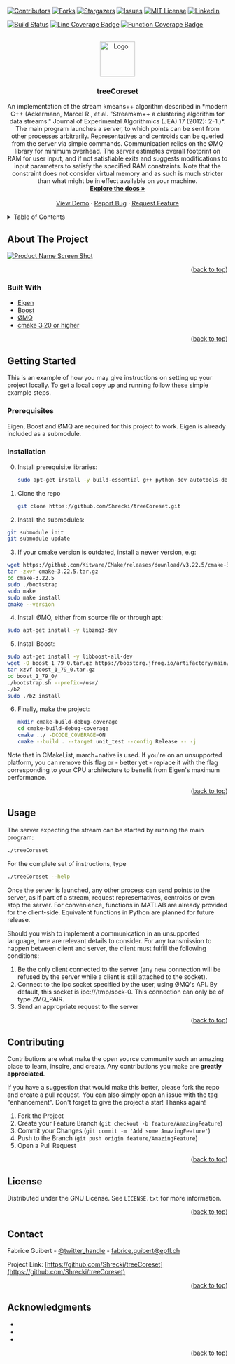 <div id="top"></div>
<!--
*** Thanks for checking out the Best-README-Template. If you have a suggestion
*** that would make this better, please fork the repo and create a pull request
*** or simply open an issue with the tag "enhancement".
*** Don't forget to give the project a star!
*** Thanks again! Now go create something AMAZING! :D
-->



<!-- PROJECT SHIELDS -->
<!--
*** I'm using markdown "reference style" links for readability.
*** Reference links are enclosed in brackets [ ] instead of parentheses ( ).
*** See the bottom of this document for the declaration of the reference variables
*** for contributors-url, forks-url, etc. This is an optional, concise syntax you may use.
*** https://www.markdownguide.org/basic-syntax/#reference-style-links
-->
[![Contributors][contributors-shield]][contributors-url]
[![Forks][forks-shield]][forks-url]
[![Stargazers][stars-shield]][stars-url]
[![Issues][issues-shield]][issues-url]
[![MIT License][license-shield]][license-url]
[![LinkedIn][linkedin-shield]][linkedin-url]

[![Build Status](https://github.com/Shrecki/treeCoreset/actions/workflows/helloAction.yml/badge.svg?branch=main)](https://github.com/Shrecki/treeCoreset/actions/workflows/helloAction.yml)
[![Line Coverage Badge](https://img.shields.io/endpoint?url=https://gist.githubusercontent.com/Shrecki/fcde53f4e8d03ff100637910fc249bfc/raw/treeCoreset_line:_main.json)](https://img.shields.io/endpoint?url=https://gist.githubusercontent.com/Shrecki/fcde53f4e8d03ff100637910fc249bfc/raw/treeCoreset_line__main.json)
[![Function Coverage Badge](https://img.shields.io/endpoint?url=https://gist.githubusercontent.com/Shrecki/fcde53f4e8d03ff100637910fc249bfc/raw/treeCoreset_func__main.json)](https://img.shields.io/endpoint?url=https://gist.githubusercontent.com/Shrecki/fcde53f4e8d03ff100637910fc249bfc/raw/treeCoreset_func__main.json)

<!-- PROJECT LOGO -->
<br />
<div align="center">
  <a href="https://github.com/Shrecki/treeCoreset">
    <img src="images/logo.png" alt="Logo" width="80" height="80">
  </a>

<h3 align="center">treeCoreset</h3>

  <p align="center">
    An implementation of the stream kmeans++ algorithm described in *modern C++ (Ackermann, Marcel R., et al. "Streamkm++ a clustering algorithm for data streams." Journal of Experimental Algorithmics (JEA) 17 (2012): 2-1.)*.
    The main program launches a server, to which points can be sent from other processes arbitrarily. Representatives and centroids can be queried from the server via simple commands.
    Communication relies on the ØMQ library for minimum overhead.
    The server estimates overall footprint on RAM for user input, and if not satisfiable exits and suggests modifications to input parameters to satisfy the specified RAM constraints. Note that the constraint does not consider virtual memory and as such is much stricter than what might be in effect available on your machine.
    <br />
    <a href="https://github.com/Shrecki/treeCoreset"><strong>Explore the docs »</strong></a>
    <br />
    <br />
    <a href="https://github.com/Shrecki/treeCoreset">View Demo</a>
    ·
    <a href="https://github.com/Shrecki/treeCoreset/issues">Report Bug</a>
    ·
    <a href="https://github.com/Shrecki/treeCoreset/issues">Request Feature</a>
  </p>
</div>



<!-- TABLE OF CONTENTS -->
<details>
  <summary>Table of Contents</summary>
  <ol>
    <li>
      <a href="#about-the-project">About The Project</a>
      <ul>
        <li><a href="#built-with">Built With</a></li>
      </ul>
    </li>
    <li>
      <a href="#getting-started">Getting Started</a>
      <ul>
        <li><a href="#prerequisites">Prerequisites</a></li>
        <li><a href="#installation">Installation</a></li>
      </ul>
    </li>
    <li><a href="#usage">Usage</a></li>
    <li><a href="#roadmap">Roadmap</a></li>
    <li><a href="#contributing">Contributing</a></li>
    <li><a href="#license">License</a></li>
    <li><a href="#contact">Contact</a></li>
    <li><a href="#acknowledgments">Acknowledgments</a></li>
  </ol>
</details>



<!-- ABOUT THE PROJECT -->
## About The Project

[![Product Name Screen Shot][product-screenshot]](https://example.com)

<p align="right">(<a href="#top">back to top</a>)</p>



### Built With


* [Eigen](https://eigen.tuxfamily.org/index.php?title=Main_Page)
* [Boost](https://www.boost.org/)
* [ØMQ](https://zeromq.org/)
* [cmake 3.20 or higher](https://cmake.org/)

<p align="right">(<a href="#top">back to top</a>)</p>



<!-- GETTING STARTED -->
## Getting Started

This is an example of how you may give instructions on setting up your project locally.
To get a local copy up and running follow these simple example steps.

### Prerequisites

Eigen, Boost and ØMQ are required for this project to work. Eigen is already included as a submodule.


### Installation

0. Install prerequisite libraries:
   ```sh
   sudo apt-get install -y build-essential g++ python-dev autotools-dev libicu-dev libbz2-dev lcov libcppunit-dev software-properties-common
   ```
1. Clone the repo
   ```sh
   git clone https://github.com/Shrecki/treeCoreset.git
   ```
2. Install the submodules:
  ```sh
  git submodule init
  git submodule update
  ```
3. If your cmake version is outdated, install a newer version, e.g:
  ```sh
  wget https://github.com/Kitware/CMake/releases/download/v3.22.5/cmake-3.22.5.tar.gz
  tar -zxvf cmake-3.22.5.tar.gz
  cd cmake-3.22.5
  sudo ./bootstrap
  sudo make
  sudo make install
  cmake --version
  ```

4. Install ØMQ, either from source file or through apt:
  ```sh
  sudo apt-get install -y libzmq3-dev
  ```

5. Install Boost:
  ```sh
  sudo apt-get install -y libboost-all-dev
  wget -O boost_1_79_0.tar.gz https://boostorg.jfrog.io/artifactory/main/release/1.79.0/source/boost_1_79_0.tar.gz
  tar xzvf boost_1_79_0.tar.gz
  cd boost_1_79_0/
  ./bootstrap.sh --prefix=/usr/
  ./b2
  sudo ./b2 install
  ```
6. Finally, make the project:
   ```sh
   mkdir cmake-build-debug-coverage
   cd cmake-build-debug-coverage
   cmake ../ -DCODE_COVERAGE=ON
   cmake --build . --target unit_test --config Release -- -j
   ```

Note that in CMakeList, march=native is used. If you're on an unsupported platform, you can remove this flag or - better yet - replace it with the flag corresponding to your CPU architecture to benefit from Eigen's maximum performance.

<p align="right">(<a href="#top">back to top</a>)</p>



<!-- USAGE EXAMPLES -->
## Usage

The server expecting the stream can be started by running the main program:
   ```sh
   ./treeCoreset
   ```

For the complete set of instructions, type
   ```sh
   ./treeCoreset --help
   ```

Once the server is launched, any other process can send points to the server, as if part of a stream, request representatives, centroids or even stop the server.
For convenience, functions in MATLAB are already provided for the client-side. Equivalent functions in Python are planned for future release.


Should you wish to implement a communication in an unsupported language, here are relevant details to consider. For any transmission to happen between client and server, the client must fulfill the following conditions:
1. Be the only client connected to the server (any new connection will be refused by the server while a client is still attached to the socket).
2. Connect to the ipc socket specified by the user, using ØMQ's API. By default, this socket is ipc:///tmp/sock-0. This connection can only be of type ZMQ_PAIR.
3. Send an appropriate request to the server


<p align="right">(<a href="#top">back to top</a>)</p>




<!-- CONTRIBUTING -->
## Contributing

Contributions are what make the open source community such an amazing place to learn, inspire, and create. Any contributions you make are **greatly appreciated**.

If you have a suggestion that would make this better, please fork the repo and create a pull request. You can also simply open an issue with the tag "enhancement".
Don't forget to give the project a star! Thanks again!

1. Fork the Project
2. Create your Feature Branch (`git checkout -b feature/AmazingFeature`)
3. Commit your Changes (`git commit -m 'Add some AmazingFeature'`)
4. Push to the Branch (`git push origin feature/AmazingFeature`)
5. Open a Pull Request

<p align="right">(<a href="#top">back to top</a>)</p>



<!-- LICENSE -->
## License

Distributed under the GNU License. See `LICENSE.txt` for more information.

<p align="right">(<a href="#top">back to top</a>)</p>



<!-- CONTACT -->
## Contact

Fabrice Guibert - [@twitter_handle](https://twitter.com/twitter_handle) - fabrice.guibert@epfl.ch

Project Link: [https://github.com/Shrecki/treeCoreset](https://github.com/Shrecki/treeCoreset)

<p align="right">(<a href="#top">back to top</a>)</p>



<!-- ACKNOWLEDGMENTS -->
## Acknowledgments

* []()
* []()
* []()

<p align="right">(<a href="#top">back to top</a>)</p>



<!-- MARKDOWN LINKS & IMAGES -->
<!-- https://www.markdownguide.org/basic-syntax/#reference-style-links -->
[contributors-shield]: https://img.shields.io/github/contributors/Shrecki/treeCoreset.svg?style=for-the-badge
[contributors-url]: https://github.com/Shrecki/treeCoreset/graphs/contributors
[forks-shield]: https://img.shields.io/github/forks/Shrecki/treeCoreset.svg?style=for-the-badge
[forks-url]: https://github.com/Shrecki/treeCoreset/network/members
[stars-shield]: https://img.shields.io/github/stars/Shrecki/treeCoreset.svg?style=for-the-badge
[stars-url]: https://github.com/Shrecki/treeCoreset/stargazers
[issues-shield]: https://img.shields.io/github/issues/Shrecki/treeCoreset.svg?style=for-the-badge
[issues-url]: https://github.com/Shrecki/treeCoreset/issues
[license-shield]: https://img.shields.io/github/license/Shrecki/treeCoreset.svg?style=for-the-badge
[license-url]: https://github.com/Shrecki/treeCoreset/blob/master/LICENSE.txt
[linkedin-shield]: https://img.shields.io/badge/-LinkedIn-black.svg?style=for-the-badge&logo=linkedin&colorB=555
[linkedin-url]: https://linkedin.com/in/linkedin_username
[product-screenshot]: images/screenshot.png

